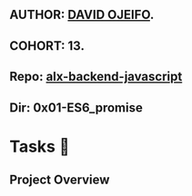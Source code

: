 ## AUTHOR:         [DAVID OJEIFO](https://github.com/Kingvadee).
## COHORT:         13.
## Repo:           [alx-backend-javascript](https://github.com/Kingvadee/alx-backend-javascript)
## Dir:		   0x01-ES6_promise

# Tasks :page_with_curl:

## Project Overview

